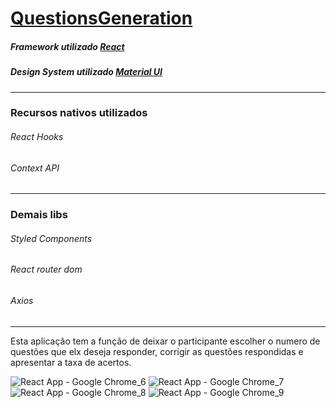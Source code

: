 # <a href="https://cluttered-range.surge.sh/">QuestionsGeneration</a>

<h5>Framework utilizado <a href="https://pt-br.reactjs.org/">React</a></h5>

<h5>Design System utilizado <a href="https://mui.com/pt/">Material UI</a></h5>
<hr/>
<h3>Recursos nativos utilizados</h3>
<h6>React Hooks</h6>
<h6>Context API</h6>
<hr/>
<h3>Demais libs</h3>
<h6>Styled Components</h6>
<h6>React router dom</h6>
<h6>Axios</h6>
<hr/>

<p>Esta aplicação tem a função de deixar o participante escolher o numero de questões que elx deseja responder, corrigir as questões respondidas e apresentar a taxa de acertos.</p>

![React App - Google Chrome_6](https://user-images.githubusercontent.com/81257067/146931322-c06850a3-d6d1-4d07-9333-47b486106802.jpg)
![React App - Google Chrome_7](https://user-images.githubusercontent.com/81257067/146931382-5195f5f4-76a6-441b-9a10-cebf8121b355.jpg)
![React App - Google Chrome_8](https://user-images.githubusercontent.com/81257067/146931471-370e5f9c-889b-428f-b590-765de93ec37c.jpg)
![React App - Google Chrome_9](https://user-images.githubusercontent.com/81257067/146931500-2f21b7c6-796a-46ae-b22a-8257fbd685d8.jpg)
